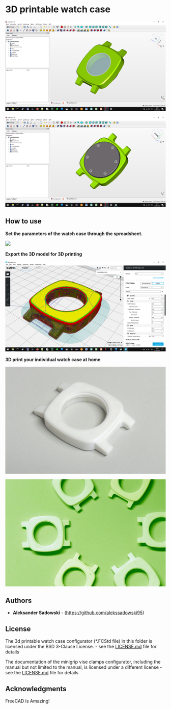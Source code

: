# 3D printable watch case 
![](../images/watch-case-1.png)


![](../images/watch-case-2.png)

## How to use
**Set the parameters of the watch case through the spreadsheet.**


![](../images/minigrip-freecad-parameters.png)


**Export the 3D model for 3D printing**


![](../images/watch-3d-print.png)


**3D print your individual watch case at home**

![](../images/watch-case-single.jpg)


![](../images/watch-case-collection.jpg)

## Authors

* **Aleksander Sadowski** - (https://github.com/alekssadowski95)

## License
The 3d printable watch case configurator (*.FCStd file) in this folder is licensed under the BSD 3-Clause License. - see the [LICENSE.md](LICENSE.md) file for details 

The documentation of the minigrip vise clamps configurator, including the manual but not limited to the manual, is licensed under a different license - see the [LICENSE.md](LICENSE.md) file for details

## Acknowledgments

FreeCAD is Amazing!
